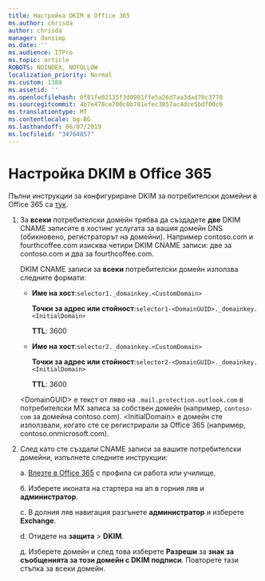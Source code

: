 ```yaml
---
title: Настройка DKIM в Office 365
ms.author: chrisda
author: chrisda
manager: dansimp
ms.date: ''
ms.audience: ITPro
ms.topic: article
ROBOTS: NOINDEX, NOFOLLOW
localization_priority: Normal
ms.custom: 1388
ms.assetid: ''
ms.openlocfilehash: 0f81fe02135f3d0901ffe5a26d7aa3dad70c3770
ms.sourcegitcommit: 4b7e478ce700c0b781efec3857ac4dce5bdf00c6
ms.translationtype: MT
ms.contentlocale: bg-BG
ms.lasthandoff: 06/07/2019
ms.locfileid: "34764857"
---
```

# <a name="setup-dkim-in-office-365"></a>Настройка DKIM в Office 365

Пълни инструкции за конфигуриране DKIM за потребителски домейни в Office 365 са [тук](https://docs.microsoft.com/office365/SecurityCompliance/use-dkim-to-validate-outbound-email#what-you-need-to-do-to-manually-set-up-dkim-in-office-365).

1. За **всеки** потребителски домейн трябва да създадете **две** DKIM CNAME записите в хостинг услугата за вашия домейн DNS (обикновено, регистраторът на домейни). Например contoso.com и fourthcoffee.com изисква четири DKIM CNAME записи: две за contoso.com и два за fourthcoffee.com.

   DKIM CNAME записи за **всеки** потребителски домейн използва следните формати:

   - **Име на хост**:`selector1._domainkey.<CustomDomain>`

     **Точки за адрес или стойност**:`selector1-<DomainGUID>._domainkey.<InitialDomain>`

     **TTL**: 3600

   - **Име на хост**:`selector2._domainkey.<CustomDomain>`

     **Точки за адрес или стойност**:`selector2-<DomainGUID>._domainkey.<InitialDomain>`

     **TTL**: 3600

   \<DomainGUID\> е текст от ляво на `.mail.protection.outlook.com` в потребителски MX записа за собствен домейн (например, `contoso-com` за домейна contoso.com). \<InitialDomain\> е домейн сте използвали, когато сте се регистрирали за Office 365 (например, contoso.onmicrosoft.com).

2. След като сте създали CNAME записи за вашите потребителски домейни, изпълнете следните инструкции:

   a. [Влезте в Office 365](https://support.office.microsoft.com/article/e9eb7d51-5430-4929-91ab-6157c5a050b4) с профила си работа или училище.

   б. Изберете иконата на стартера на ап в горния ляв и **администратор**.

   c. В долния ляв навигация разгънете **администратор** и изберете **Exchange**.

   d. Отидете на **защита** > **DKIM**.

   д. Изберете домейн и след това изберете **Разреши** за **знак за съобщенията за този домейн с DKIM подписи**. Повторете тази стъпка за всеки домейн.
